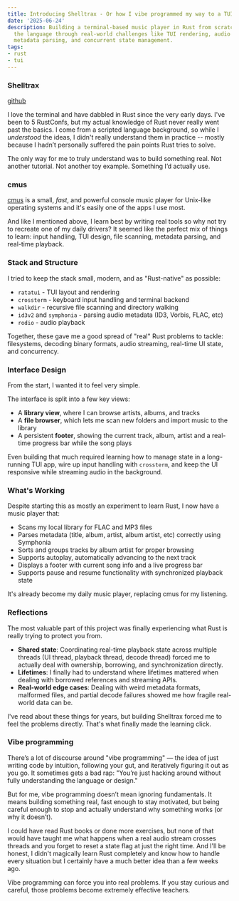 ```yaml
---
title: Introducing Shelltrax - Or how I vibe programmed my way to a TUI music player
date: '2025-06-24'
description: Building a terminal-based music player in Rust from scratch to learn
  the language through real-world challenges like TUI rendering, audio streaming,
  metadata parsing, and concurrent state management.
tags:
- rust
- tui
---
```


### Shelltrax

[github](https://github.com/ducks/shelltrax)

I love the terminal and have dabbled in Rust since the very early days. I've
been to 5 RustConfs, but my actual knowledge of Rust never really went past the
basics. I come from a scripted language background, so while I *understood* the
ideas, I didn't really understand them in practice -- mostly because I hadn’t
personally suffered the pain points Rust tries to solve.

The only way for me to truly understand was to build something real. Not
another tutorial. Not another toy example. Something I’d actually use.

### cmus

[cmus](https://cmus.github.io/) is a small, *fast*, and powerful console
music player for Unix-like operating systems and it's easily one of the apps
I use most.

And like I mentioned above, I learn best by writing real tools so
why not try to recreate one of my daily drivers? It seemed like the perfect mix
of things to learn: input handling, TUI design, file scanning, metadata parsing,
and real-time playback.

### Stack and Structure

I tried to keep the stack small, modern, and as "Rust-native" as possible:

- `ratatui` - TUI layout and rendering
- `crossterm` - keyboard input handling and terminal backend
- `walkdir` - recursive file scanning and directory walking
- `id3v2` and `symphonia` - parsing audio metadata (ID3, Vorbis, FLAC, etc)
- `rodio` - audio playback

Together, these gave me a good spread of "real" Rust problems to tackle:
filesystems, decoding binary formats, audio streaming, real-time UI state, and
concurrency.

### Interface Design

From the start, I wanted it to feel very simple.

The interface is split into a few key views:

- A **library view**, where I can browse artists, albums, and tracks
- A **file browser**, which lets me scan new folders and import music to the
  library
- A persistent **footer**, showing the current track, album, artist and a
  real-time progress bar while the song plays

Even building that much required learning how to manage state in a long-running
TUI app, wire up input handling with `crossterm`, and keep the UI responsive
while streaming audio in the background.

### What's Working

Despite starting this as mostly an experiment to learn Rust, I now have a music player that:

- Scans my local library for FLAC and MP3 files
- Parses metadata (title, album, artist, album artist, etc) correctly using Symphonia
- Sorts and groups tracks by album artist for proper browsing
- Supports autoplay, automatically advancing to the next track
- Displays a footer with current song info and a live progress bar
- Supports pause and resume functionality with synchronized playback state

It's already become my daily music player, replacing cmus for my listening.

### Reflections

The most valuable part of this project was finally experiencing what Rust is
really trying to protect you from.

- **Shared state**: Coordinating real-time playback state across multiple
  threads (UI thread, playback thread, decode thread) forced me to actually
  deal with ownership, borrowing, and synchronization directly.
- **Lifetimes**: I finally had to understand where lifetimes mattered when
  dealing with borrowed references and streaming APIs.
- **Real-world edge cases**: Dealing with weird metadata formats, malformed
  files, and partial decode failures showed me how fragile real-world data can
  be.

I've read about these things for years, but building Shelltrax forced me to
feel the problems directly. That's what finally made the learning click.

### Vibe programming

There’s a lot of discourse around "vibe programming" — the idea of just writing
code by intuition, following your gut, and iteratively figuring it out as you
go. It sometimes gets a bad rap: "You’re just hacking around without fully
understanding the language or design."

But for me, vibe programming doesn’t mean ignoring fundamentals. It means
building something real, fast enough to stay motivated, but being careful
enough to stop and actually understand why something works (or why it doesn’t).

I could have read Rust books or done more exercises, but none of that would
have taught me what happens when a real audio stream crosses threads and you
forget to reset a state flag at just the right time. And I'll be honest, I
didn't magically learn Rust completely and know how to handle every situation
but I certainly have a much better idea than a few weeks ago.

Vibe programming can force you into real problems. If you stay curious and
careful, those problems become extremely effective teachers.
